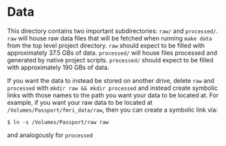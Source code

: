 # Data

This directory contains two important subdirectories: `raw/` and `processed/`. `raw` will house raw data files that will be fetched when running `make data` from the top level project directory. `raw` should expect to be filled with approximately 37.5 GBs of data. `processed/` will house files processed and generated by native project scripts. `processed/` should expect to be filled with approximately 190 GBs of data.

If you want the data to instead be stored on another drive, delete `raw` and `processed` with `mkdir raw && mkdir processed` and instead create symbolic links with those names to the path you want your data to be located at. For example, if you want your raw data to be located at `/Volumes/Passport/fmri_data/raw`, then you can create a symbolic link via:

    $ ln -s /Volumes/Passport/raw raw

and analogously for `processed`

